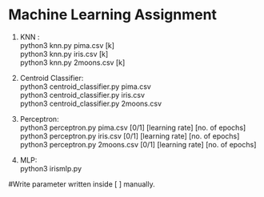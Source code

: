 # Machine Learning Assignment

1. KNN : <br />
		 python3 knn.py pima.csv [k] <br />
		 python3 knn.py iris.csv [k] <br />
		 python3 knn.py 2moons.csv [k] <br />


2. Centroid Classifier: <br />
						python3 centroid_classifier.py pima.csv <br />
						python3 centroid_classifier.py iris.csv <br />
						python3 centroid_classifier.py 2moons.csv <br />


3. Perceptron: <br />
			   python3 perceptron.py pima.csv [0/1] [learning rate] [no. of epochs]  <br />
			   python3 perceptron.py iris.csv [0/1] [learning rate] [no. of epochs] <br />
			   python3 perceptron.py 2moons.csv [0/1] [learning rate] [no. of epochs]  <br />


4. MLP: <br />
			python3 irismlp.py <br />


#Write parameter written inside [ ] manually.